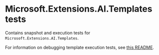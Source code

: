 # Microsoft.Extensions.AI.Templates tests

Contains snapshot and execution tests for `Microsoft.Extensions.AI.Templates`.

For information on debugging template execution tests, see [this README](./TemplateSandbox/README.md).
